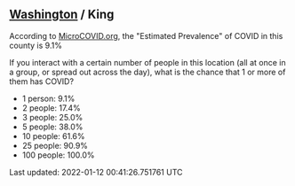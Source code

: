 
## [Washington](/united-states/washington) / King

According to [MicroCOVID.org](http://microcovid.org),
the "Estimated Prevalence" of COVID in this county is 9.1%

If you interact with a certain number of people in this location
(all at once in a group, or spread out across the day), what is the chance that
1 or more of them has COVID?

- 1 person: 9.1%
- 2 people: 17.4%
- 3 people: 25.0%
- 5 people: 38.0%
- 10 people: 61.6%
- 25 people: 90.9%
- 100 people: 100.0%

Last updated: 2022-01-12 00:41:26.751761 UTC
